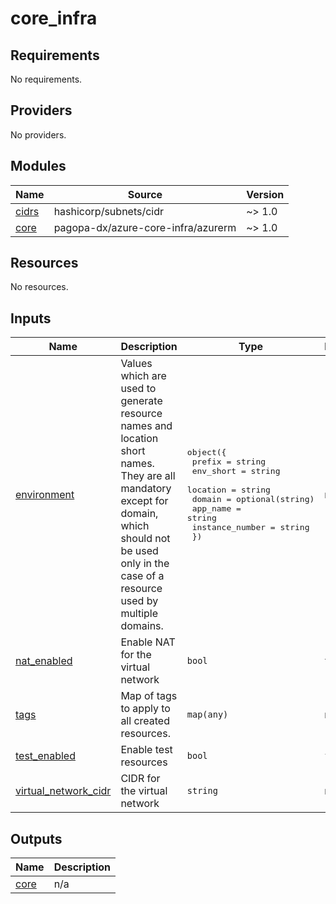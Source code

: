 # core_infra

<!-- BEGIN_TF_DOCS -->
## Requirements

No requirements.

## Providers

No providers.

## Modules

| Name | Source | Version |
|------|--------|---------|
| <a name="module_cidrs"></a> [cidrs](#module\_cidrs) | hashicorp/subnets/cidr | ~> 1.0 |
| <a name="module_core"></a> [core](#module\_core) | pagopa-dx/azure-core-infra/azurerm | ~> 1.0 |

## Resources

No resources.

## Inputs

| Name | Description | Type | Default | Required |
|------|-------------|------|---------|:--------:|
| <a name="input_environment"></a> [environment](#input\_environment) | Values which are used to generate resource names and location short names. They are all mandatory except for domain, which should not be used only in the case of a resource used by multiple domains. | <pre>object({<br/>    prefix          = string<br/>    env_short       = string<br/>    location        = string<br/>    domain          = optional(string)<br/>    app_name        = string<br/>    instance_number = string<br/>  })</pre> | n/a | yes |
| <a name="input_nat_enabled"></a> [nat\_enabled](#input\_nat\_enabled) | Enable NAT for the virtual network | `bool` | `true` | no |
| <a name="input_tags"></a> [tags](#input\_tags) | Map of tags to apply to all created resources. | `map(any)` | n/a | yes |
| <a name="input_test_enabled"></a> [test\_enabled](#input\_test\_enabled) | Enable test resources | `bool` | `false` | no |
| <a name="input_virtual_network_cidr"></a> [virtual\_network\_cidr](#input\_virtual\_network\_cidr) | CIDR for the virtual network | `string` | n/a | yes |

## Outputs

| Name | Description |
|------|-------------|
| <a name="output_core"></a> [core](#output\_core) | n/a |
<!-- END_TF_DOCS -->
